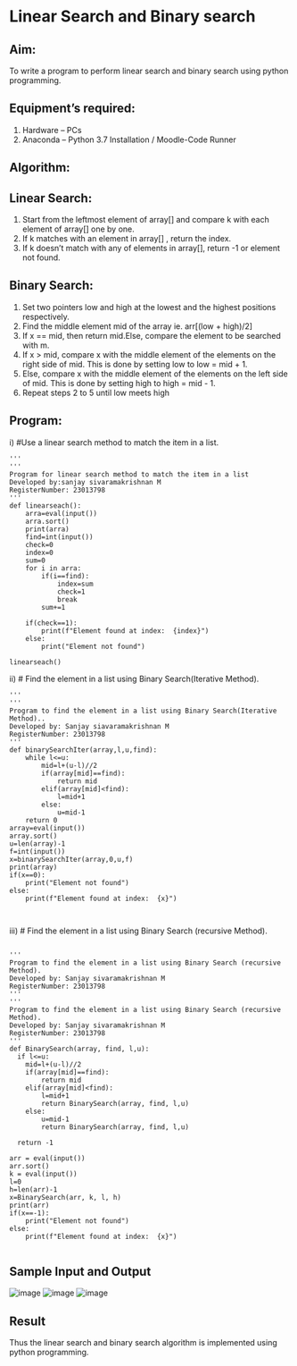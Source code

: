 # Linear Search and Binary search
## Aim:
To write a program to perform linear search and binary search using python programming.
## Equipment’s required:
1.	Hardware – PCs
2.	Anaconda – Python 3.7 Installation / Moodle-Code Runner
## Algorithm:
## Linear Search:
1.	Start from the leftmost element of array[] and compare k with each element of array[] one by one.
2.	If k matches with an element in array[] , return the index.
3.	If k doesn’t match with any of elements in array[], return -1 or element not found.
## Binary Search:
1.	Set two pointers low and high at the lowest and the highest positions respectively.
2.	Find the middle element mid of the array ie. arr[(low + high)/2]
3.	If x == mid, then return mid.Else, compare the element to be searched with m.
4.	If x > mid, compare x with the middle element of the elements on the right side of mid. This is done by setting low to low = mid + 1.
5.	Else, compare x with the middle element of the elements on the left side of mid. This is done by setting high to high = mid - 1.
6.	Repeat steps 2 to 5 until low meets high
## Program:
i)	#Use a linear search method to match the item in a list.
```
''' 
''' 
Program for linear search method to match the item in a list
Developed by:sanjay sivaramakrishnan M
RegisterNumber: 23013798
'''
def linearseach():
    arra=eval(input())
    arra.sort()
    print(arra)
    find=int(input())
    check=0
    index=0
    sum=0
    for i in arra:
        if(i==find):
            index=sum
            check=1
            break
        sum+=1
            
    if(check==1):
        print(f"Element found at index:  {index}")
    else:
        print("Element not found")
        
linearseach()
```
ii)	# Find the element in a list using Binary Search(Iterative Method).
```
''' 
''' 
Program to find the element in a list using Binary Search(Iterative Method)..
Developed by: Sanjay siavaramakrishnan M
RegisterNumber: 23013798
'''
def binarySearchIter(array,l,u,find):
    while l<=u:
        mid=l+(u-l)//2
        if(array[mid]==find):
            return mid
        elif(array[mid]<find):
            l=mid+1
        else:
            u=mid-1
    return 0        
array=eval(input())
array.sort()
u=len(array)-1
f=int(input())
x=binarySearchIter(array,0,u,f)
print(array)
if(x==0):
    print("Element not found")
else:
    print(f"Element found at index:  {x}")
     
 

```
iii)	# Find the element in a list using Binary Search (recursive Method).
```

''' 
Program to find the element in a list using Binary Search (recursive Method).
Developed by: Sanjay sivaramakrishnan M
RegisterNumber: 23013798
'''
''' 
Program to find the element in a list using Binary Search (recursive Method).
Developed by: Sanjay sivaramakrishnan M
RegisterNumber: 23013798
'''
def BinarySearch(array, find, l,u):
  if l<=u:    
    mid=l+(u-l)//2
    if(array[mid]==find):
        return mid
    elif(array[mid]<find):
        l=mid+1
        return BinarySearch(array, find, l,u)
    else:
        u=mid-1
        return BinarySearch(array, find, l,u)
   
  return -1
    
arr = eval(input())
arr.sort()
k = eval(input()) 
l=0
h=len(arr)-1
x=BinarySearch(arr, k, l, h)
print(arr)
if(x==-1):
    print("Element not found")
else:
    print(f"Element found at index:  {x}")


```
## Sample Input and Output
![image](https://github.com/sanjaysivaramakrishnan/Search-Algorithm/assets/151629616/249278c6-8cad-4350-b24f-71991e3aea01)
![image](https://github.com/sanjaysivaramakrishnan/Search-Algorithm/assets/151629616/c8d7748d-76fd-47c4-8c95-818516abddb3)
![image](https://github.com/sanjaysivaramakrishnan/Search-Algorithm/assets/151629616/ef85fef1-e11a-4426-9ba9-d3d237434ff0)






## Result
Thus the linear search and binary search algorithm is implemented using python programming.
